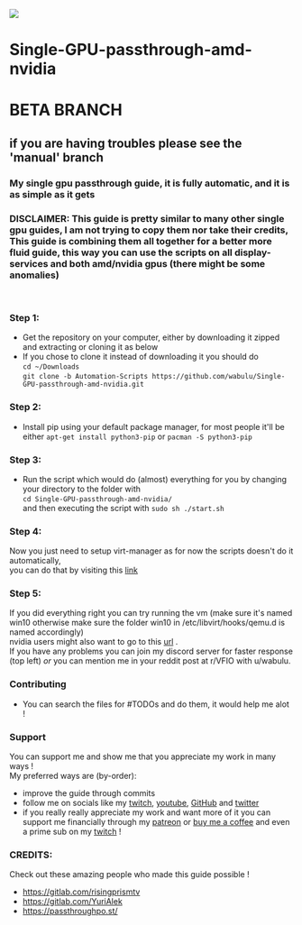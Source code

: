 <p align="left">
   <a href="https://discord.gg/ZpXvd2RJVz"><img src="https://img.shields.io/badge/discord-join-7289DA.svg?logo=discord&longCache=true&style=flat" /></a>
</p>

# Single-GPU-passthrough-amd-nvidia
# BETA BRANCH
## if you are having troubles please see the 'manual' branch
### My single gpu passthrough guide, it is fully automatic, and it is as simple as it gets

### DISCLAIMER: This guide is pretty similar to many other single gpu guides, I am not trying to copy them nor take their credits, This guide is combining them all together for a better more fluid guide, this way you can use the scripts on all display-services and both amd/nvidia gpus (there might be some anomalies)

<br />

### Step 1:

- Get the repository on your computer, either by downloading it zipped and extracting or cloning it as below
- If you chose to clone it instead of downloading it you should do <br /> 
```cd ~/Downloads ```<br />
```git clone -b Automation-Scripts https://github.com/wabulu/Single-GPU-passthrough-amd-nvidia.git```<br />
### Step 2:

- Install pip using your default package manager, for most people it'll be either ``apt-get install python3-pip`` or ``pacman -S python3-pip`` <br/>

### Step 3:

- Run the script which would do (almost) everything for you by changing your directory to the folder with <br/>
 ``cd Single-GPU-passthrough-amd-nvidia/ ``<br/>
 and then executing the script with ``sudo sh ./start.sh`` <br/>

### Step 4:
Now you just need to setup virt-manager as for now the scripts doesn't do it automatically, <br/>
you can do that by visiting this [link](shorturl.at/hrzQX)
### Step 5:

If you did everything right you can try running the vm (make sure it's named win10 otherwise make sure the folder win10
in /etc/libvirt/hooks/qemu.d is named accordingly) <br/>
nvidia users might also want to go to this [url](shorturl.at/zADU7) .<br/>
If you have any problems you can join my discord server for faster response (top left) *or* you can mention me in your
reddit post at r/VFIO with u/wabulu.


### Contributing

- You can search the files for #TODOs and do them, it would help me alot !

### Support
You can support me and show me that you appreciate my work in many ways !<br/>
My preferred ways are (by-order):
- improve the guide through commits
- follow me on socials like my [twitch](https://twitch.tv/wabulu), [youtube](https://www.youtube.com/channel/UCZE6LPN-R-2VTshryGHPEeg), [GitHub](https://github.com/wabulu) and [twitter](https://twitter.com/wwabulu)
- if you really really appreciate my work and want more of it you can support me financially through my [patreon](https://www.patreon.com/wabulu) or [buy me a coffee](https://www.buymeacoffee.com/wabulu) and even a prime sub on my [twitch](https://twitch.tv/wabulu) !

### CREDITS: <br />
Check out these amazing people who made this guide possible !
- https://gitlab.com/risingprismtv
- https://gitlab.com/YuriAlek
- https://passthroughpo.st/
